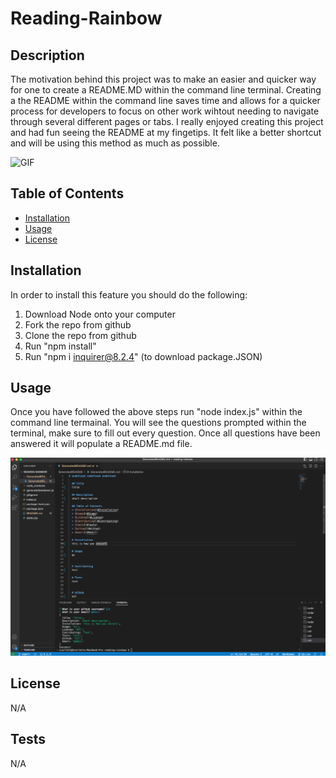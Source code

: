 # Reading-Rainbow

## Description 

The motivation behind this project was to make an easier and quicker way for one to create a README.MD within the command line terminal. Creating a the README within the command line saves time and allows for a quicker process for developers to focus on other work wihtout needing to navigate through several different pages or tabs. I really enjoyed creating this project and had fun seeing the README at my fingetips. It felt like a better shortcut and will be using this method as much as possible.


![GIF](./assets/GIF.gif)


## Table of Contents

* [Installation](#installation)
* [Usage](#usage)
* [License](#license)


## Installation

In order to install this feature you should do the following:

1. Download Node onto your computer
2. Fork the repo from github
3. Clone the repo from github
3. Run "npm install"
4. Run "npm i inquirer@8.2.4" (to download package.JSON)


## Usage 

Once you have followed the above steps run "node index.js" within the command line termainal. You will see the questions prompted within the terminal, make sure to fill out every question. Once all questions have been answered it will populate a README.md file.

![IMG](./assets/IMG.png)

## License
N/A

## Tests

N/A




